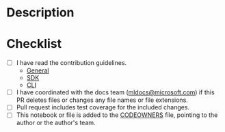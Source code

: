 # Description


# Checklist


- [ ] I have read the contribution guidelines.
  - [General](https://github.com/Azure/azureml-examples/blob/main/CONTRIBUTING.md)
  - [SDK](https://github.com/Azure/azureml-examples/blob/main/sdk/CONTRIBUTING.md)
  - [CLI](https://github.com/Azure/azureml-examples/blob/main/cli/CONTRIBUTING.md)
- [ ] I have coordinated with the docs team (mldocs@microsoft.com) if this PR deletes files or changes any file names or file extensions.
- [ ] Pull request includes test coverage for the included changes.
- [ ] This notebook or file is added to the [CODEOWNERS](https://github.com/Azure/azureml-examples/blob/main/.github/CODEOWNERS) file, pointing to the author or the author's team.
